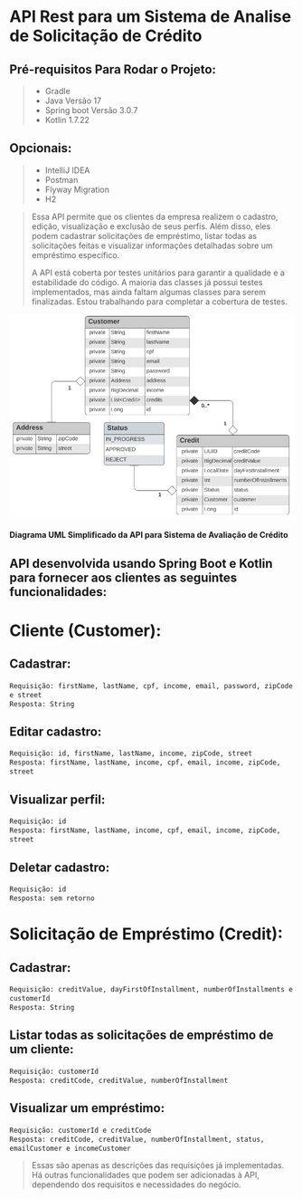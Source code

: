 # API Rest para um Sistema de Analise de Solicitação de Crédito

## Pré-requisitos Para Rodar o Projeto:
> - Gradle
> - Java Versão 17
> - Spring boot Versão 3.0.7
> - Kotlin 1.7.22

## Opcionais:
> - IntelliJ IDEA
> - Postman
> - Flyway Migration
> - H2


> Essa API permite que os clientes da empresa realizem o cadastro, edição, visualização e exclusão de seus perfis.
> Além disso, eles podem cadastrar solicitações de empréstimo, listar todas as solicitações feitas e visualizar
> informações detalhadas sobre um empréstimo específico.
> 
> A API está coberta por testes unitários para garantir a qualidade e a estabilidade do código. 
> A maioria das classes já possui testes implementados, mas ainda faltam algumas classes para serem finalizadas. 
> Estou trabalhando para completar a cobertura de testes.


![img.png](img.png)
#### Diagrama UML Simplificado da API para Sistema de Avaliação de Crédito


## API desenvolvida usando Spring Boot e Kotlin para fornecer aos clientes as seguintes funcionalidades:

# Cliente (Customer):

## Cadastrar:

    Requisição: firstName, lastName, cpf, income, email, password, zipCode e street
    Resposta: String

## Editar cadastro:

    Requisição: id, firstName, lastName, income, zipCode, street
    Resposta: firstName, lastName, income, cpf, email, income, zipCode, street

## Visualizar perfil:

    Requisição: id
    Resposta: firstName, lastName, income, cpf, email, income, zipCode, street

## Deletar cadastro:

    Requisição: id
    Resposta: sem retorno

# Solicitação de Empréstimo (Credit):

## Cadastrar:

    Requisição: creditValue, dayFirstOfInstallment, numberOfInstallments e customerId
    Resposta: String

## Listar todas as solicitações de empréstimo de um cliente:

    Requisição: customerId
    Resposta: creditCode, creditValue, numberOfInstallment

## Visualizar um empréstimo:

    Requisição: customerId e creditCode
    Resposta: creditCode, creditValue, numberOfInstallment, status, emailCustomer e incomeCustomer
> Essas são apenas as descrições das requisições já implementadas.
> Há outras funcionalidades que podem ser adicionadas à API, dependendo dos requisitos e necessidades do negócio.



